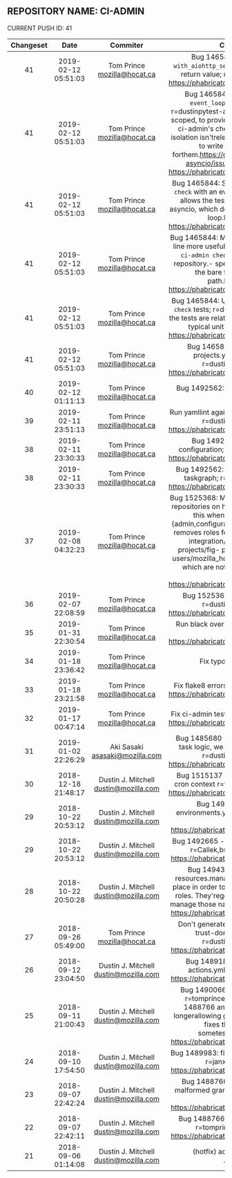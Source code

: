 ## REPOSITORY NAME: CI-ADMIN
 CURRENT PUSH ID: 41

| Changeset | Date | Commiter | Commit Message | Commit URL | 
|:---:|:---:|:----:|:----------------------------------:|:-----:| 
|41|2019-02-12 05:51:03|Tom Prince <mozilla@hocat.ca>|Bug 1465844: Make `run_async` and `with_aiohttp_session` decorators preserve the return value; r=dustinDifferential Revision: https://phabricator.services.mozilla.com/D19395|https://hg.mozilla.org/ci/ci-admin/pushloghtml?changeset=6afd709457e5
|41|2019-02-12 05:51:03|Tom Prince <mozilla@hocat.ca>|Bug 1465844: Import pytest-asyncio's `event_loop` fixture as session scope; r=dustinpytest-asyncio's `event_loop` is function scoped, to provide good isolationbetween tests. ci-admin's checks aren't code tests (so the isolation isn'trelevant), and it is useful to be able to write session scoped fixture forthem.https://github.com/pytest-dev/pytest-asyncio/issues/75Differential Revision: https://phabricator.services.mozilla.com/D19396|https://hg.mozilla.org/ci/ci-admin/pushloghtml?changeset=39be30e3992c
|41|2019-02-12 05:51:03|Tom Prince <mozilla@hocat.ca>|Bug 1465844: Stop invoking pytest in `ci-admin check` with an event loop running; r=dustinThis allows the tests themselves to use pytest-asyncio, which doesn'twork with a running event loop.Differential Revision: https://phabricator.services.mozilla.com/D19397|https://hg.mozilla.org/ci/ci-admin/pushloghtml?changeset=5ca0a3b818bf
|41|2019-02-12 05:51:03|Tom Prince <mozilla@hocat.ca>|Bug 1465844: Make `ci-admin check` command-line more useful; r=dustinThis allows:- running `ci-admin check` from outside the ci-admin repository.- specifying checks to run with just the bare filename, rather than full path.Differential Revision: https://phabricator.services.mozilla.com/D19398|https://hg.mozilla.org/ci/ci-admin/pushloghtml?changeset=336043f64e85
|41|2019-02-12 05:51:03|Tom Prince <mozilla@hocat.ca>|Bug 1465844: Use `check_` prefixes for `ci-admin check` tests; r=dustinThis makes it obvious that the tests are related to `ci-admin check` ratherthan typical unit tests.Differential Revision: https://phabricator.services.mozilla.com/D19399|https://hg.mozilla.org/ci/ci-admin/pushloghtml?changeset=6af4c3fa6a44
|41|2019-02-12 05:51:03|Tom Prince <mozilla@hocat.ca>|Bug 1465844: Check project levels in projects.yml match hg.mozilla.org; r=dustinDifferential Revision: https://phabricator.services.mozilla.com/D19400|https://hg.mozilla.org/ci/ci-admin/pushloghtml?changeset=3111e4fe89c4
|40|2019-02-12 01:11:13|Tom Prince <mozilla@hocat.ca>|Bug 1492562: Remove unused graph config entry; r=me|https://hg.mozilla.org/ci/ci-admin/pushloghtml?changeset=a65176bd0ec4
|39|2019-02-11 23:51:13|Tom Prince <mozilla@hocat.ca>|Run yamllint against the taskgraph configuration; r=dustinDifferential Revision: https://phabricator.services.mozilla.com/D19101|https://hg.mozilla.org/ci/ci-admin/pushloghtml?changeset=36e7c76919c0
|38|2019-02-11 23:30:33|Tom Prince <mozilla@hocat.ca>|Bug 1492562: Add intial taskgraph configuration; r=dustinDifferential Revision: https://phabricator.services.mozilla.com/D17165|https://hg.mozilla.org/ci/ci-admin/pushloghtml?changeset=f4aed57a506c
|38|2019-02-11 23:30:33|Tom Prince <mozilla@hocat.ca>|Bug 1492562: Update taskcluster.yml to use taskgraph; r=dustinDifferential Revision: https://phabricator.services.mozilla.com/D19100|https://hg.mozilla.org/ci/ci-admin/pushloghtml?changeset=3bb58ac34682
|37|2019-02-08 04:32:23|Tom Prince <mozilla@hocat.ca>|Bug 1525368: Make ci-admin authorative for all repositories on hg.mozilla.org; r=dustinI noticed this when I didn't see the build/ci-{admin,configuration} roles being removed.This removes roles for:- integration/b2g-inbound- integration/fx-team- projects/alder- projects/fig- projects/gum- projects/holly- users/mozilla_hocat.ca/comm-taskclusterall of which are not currently in use.Differential Revision: https://phabricator.services.mozilla.com/D19063|https://hg.mozilla.org/ci/ci-admin/pushloghtml?changeset=7cccaaf6c74b
|36|2019-02-07 22:08:59|Tom Prince <mozilla@hocat.ca>|Bug 1525368: Update path to ci-config; r=dustinDifferential Revision: https://phabricator.services.mozilla.com/D18866|https://hg.mozilla.org/ci/ci-admin/pushloghtml?changeset=99df1c34dbc0
|35|2019-01-31 22:30:54|Tom Prince <mozilla@hocat.ca>|Run black over ci-admin; r=dustinDifferential Revision: https://phabricator.services.mozilla.com/D17166|https://hg.mozilla.org/build/ci-admin/pushloggerhtml?changeset=de24b6b4d2d6
|34|2019-01-18 23:36:42|Tom Prince <mozilla@hocat.ca>|Fix typo from flake8 run; r=me|https://hg.mozilla.org/build/ci-admin/pushloghtml?changeset=8fe80858db7f
|33|2019-01-18 23:21:58|Tom Prince <mozilla@hocat.ca>|Fix flake8 errors; r=dustinDifferential Revision: https://phabricator.services.mozilla.com/D16769|https://hg.mozilla.org/build/ci-admin/pushloghtml?changeset=65b3e50a57e4
|32|2019-01-17 00:47:14|Tom Prince <mozilla@hocat.ca>|Fix ci-admin tests; r=dustinDifferential Revision: https://phabricator.services.mozilla.com/D16756|https://hg.mozilla.org/build/ci-admin/pushloghtml?changeset=ae0505b4301c
|31|2019-01-02 22:26:29|Aki Sasaki <asasaki@mozilla.com>|Bug 1485680 - if we modify the action hook task logic, we need to update scriptworker. r=dustinDifferential Revision: https://phabricator.services.mozilla.com/D15482|https://hg.mozilla.org/build/ci-admin/pushloghtml?changeset=b2d0f7af52d2
|30|2018-12-18 21:48:17|Dustin J. Mitchell <dustin@mozilla.com>|Bug 1515137 - pass environment rootUrl to cron context r=tomprinceDifferential Revision: https://phabricator.services.mozilla.com/D14882|https://hg.mozilla.org/build/ci-admin/pushloghtml?changeset=0f4b1e9e03cd
|29|2018-10-22 20:53:12|Dustin J. Mitchell <dustin@mozilla.com>|Bug 1492665 - add support for environments.yml r=Callek,bstackDifferential Revision: https://phabricator.services.mozilla.com/D6932|https://hg.mozilla.org/build/ci-admin/pushloghtml?changeset=241f75b5d808
|29|2018-10-22 20:53:12|Dustin J. Mitchell <dustin@mozilla.com>|Bug 1492665 - add modify_resources support r=Callek,bstackDifferential Revision: https://phabricator.services.mozilla.com/D6933|https://hg.mozilla.org/build/ci-admin/pushloghtml?changeset=99d859a7a655
|28|2018-10-22 20:50:28|Dustin J. Mitchell <dustin@mozilla.com>|Bug 1494320 - remove unnecessary resources.manage r=tomprinceThese were in place in order to delete some old, now-unused roles.  They'regone, so no need to continue to manage those namespaces.Differential Revision: https://phabricator.services.mozilla.com/D9166|https://hg.mozilla.org/build/ci-admin/pushloghtml?changeset=d1796b61fbd0
|27|2018-09-26 05:49:00|Tom Prince <mozilla@hocat.ca>|Don't generate hooks for actions with cross trust-domain `.taskcluster.yml`s; r=dustinDifferential Revision: https://phabricator.services.mozilla.com/D6858|https://hg.mozilla.org/build/ci-admin/pushloghtml?changeset=9d35e153d813
|26|2018-09-12 23:04:50|Dustin J. Mitchell <dustin@mozilla.com>|Bug 1489181: handle input_schema in actions.yml r=akiDifferential Revision: https://phabricator.services.mozilla.com/D5683|https://hg.mozilla.org/build/ci-admin/pushloghtml?changeset=c88ca415a1c6
|25|2018-09-11 21:00:43|Dustin J. Mitchell <dustin@mozilla.com>|Bug 1490066: fix unit tests and add a few r=tomprinceI broke the unit tests in bug 1488766 and also introduced a bug (no longerallowing granting to a single group); this fixes that up and even adds sometests.Differential Revision: https://phabricator.services.mozilla.com/D5464|https://hg.mozilla.org/build/ci-admin/pushloghtml?changeset=edad9f8f78d4
|24|2018-09-10 17:54:50|Dustin J. Mitchell <dustin@mozilla.com>|Bug 1489983: fix markdown link in descriptions r=janxDifferential Revision: https://phabricator.services.mozilla.com/D5430|https://hg.mozilla.org/build/ci-admin/pushloghtml?changeset=5b8819a7b072
|23|2018-09-07 22:42:24|Dustin J. Mitchell <dustin@mozilla.com>|Bug 1488766: improve error handling for malformed grants.yml r=tomprinceDifferential Revision: https://phabricator.services.mozilla.com/D5158|https://hg.mozilla.org/build/ci-admin/pushloghtml?changeset=135f264d65d2
|22|2018-09-07 22:42:11|Dustin J. Mitchell <dustin@mozilla.com>|Bug 1488766: also substitute {hgmo_path} r=tomprinceDifferential Revision: https://phabricator.services.mozilla.com/D5155|https://hg.mozilla.org/build/ci-admin/pushloghtml?changeset=95397719f02d
|21|2018-09-06 01:14:08|Dustin J. Mitchell <dustin@mozilla.com>|(hotfix) add created and expires to .taskcluster.yml|https://hg.mozilla.org/build/ci-admin/pushloghtml?changeset=559c3f6fd329


